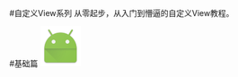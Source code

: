 ﻿#自定义View系列
从零起步，从入门到懵逼的自定义View教程。

#基础篇
<a href="">
<img src="https://github.com/VampireCarrot/CustomView/blob/master/app/src/main/res/mipmap-hdpi/ic_launcher.png"></img>
</a>








































































































































































































